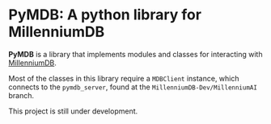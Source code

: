 # PyMDB: A python library for MillenniumDB

**PyMDB** is a library that implements modules and classes for interacting with [MillenniumDB](https://github.com/MillenniumDB/MillenniumDB).

Most of the classes in this library require a `MDBClient` instance, which connects to the `pymdb_server`, found at the `MillenniumDB-Dev/MillenniumAI` branch.

This project is still under development.
